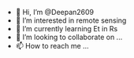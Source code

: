 - 👋 Hi, I’m @Deepan2609
- 👀 I’m interested in remote sensing
- 🌱 I’m currently learning Et in Rs
- 💞️ I’m looking to collaborate on ...
- 📫 How to reach me ...

<!---
Deepan2609/Deepan2609 is a ✨ special ✨ repository because its `README.md` (this file) appears on your GitHub profile.
You can click the Preview link to take a look at your changes.
--->
